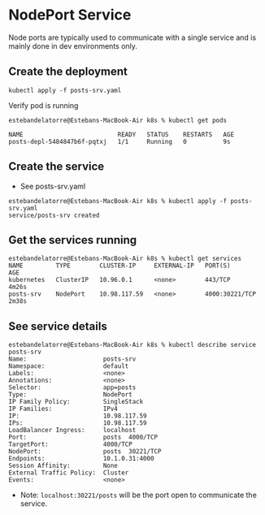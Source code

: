 # NodePort Service

Node ports are typically used to communicate with a single service and is mainly done in dev environments only.

## Create the deployment

```
kubectl apply -f posts-srv.yaml
```

Verify pod is running

```
estebandelatorre@Estebans-MacBook-Air k8s % kubectl get pods

NAME                          READY   STATUS    RESTARTS   AGE
posts-depl-5484847b6f-pqtxj   1/1     Running   0          9s
```

## Create the service

- See posts-srv.yaml

```
estebandelatorre@Estebans-MacBook-Air k8s % kubectl apply -f posts-srv.yaml
service/posts-srv created
```

## Get the services running

```
estebandelatorre@Estebans-MacBook-Air k8s % kubectl get services
NAME         TYPE        CLUSTER-IP     EXTERNAL-IP   PORT(S)          AGE
kubernetes   ClusterIP   10.96.0.1      <none>        443/TCP          4m26s
posts-srv    NodePort    10.98.117.59   <none>        4000:30221/TCP   2m38s
```

## See service details

```
estebandelatorre@Estebans-MacBook-Air k8s % kubectl describe service posts-srv
Name:                     posts-srv
Namespace:                default
Labels:                   <none>
Annotations:              <none>
Selector:                 app=posts
Type:                     NodePort
IP Family Policy:         SingleStack
IP Families:              IPv4
IP:                       10.98.117.59
IPs:                      10.98.117.59
LoadBalancer Ingress:     localhost
Port:                     posts  4000/TCP
TargetPort:               4000/TCP
NodePort:                 posts  30221/TCP
Endpoints:                10.1.0.31:4000
Session Affinity:         None
External Traffic Policy:  Cluster
Events:                   <none>
```

- Note: `localhost:30221/posts` will be the port open to communicate the service.
